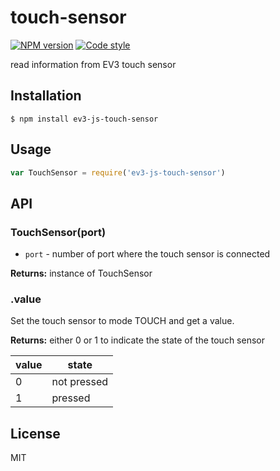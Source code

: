 
# touch-sensor

[![NPM version][npm-image]][npm-url]
[![Code style][standard-image]][standard-url]

read information from EV3 touch sensor

## Installation

    $ npm install ev3-js-touch-sensor

## Usage

```js
var TouchSensor = require('ev3-js-touch-sensor')

```

## API

### TouchSensor(port)

- `port` - number of port where the touch sensor is connected

**Returns:** instance of TouchSensor

### .value
Set the touch sensor to mode TOUCH and get a value.

**Returns:** either 0 or 1 to indicate the state of the touch sensor

value | state
---|---
0 | not pressed
1 | pressed

## License

MIT

[standard-image]: https://img.shields.io/badge/code%20style-standard-brightgreen.svg?style=flat
[standard-url]: https://github.com/feross/standard
[npm-image]: https://img.shields.io/npm/v/ev3-js-touch-sensor.svg?style=flat-square
[npm-url]: https://npmjs.org/package/ev3-js-touch-sensor
